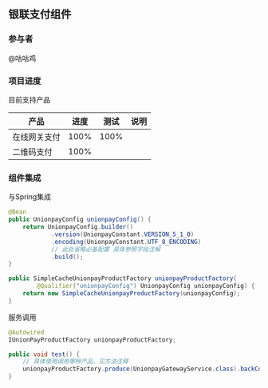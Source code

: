 ## 银联支付组件

### 参与者
@咕咕鸡

### 项目进度

目前支持产品

|产品|进度|测试|说明|
|----|----|----|----|
|在线网关支付|100%|100%||
|二维码支付|100%|||

### 组件集成

与Spring集成
```java
@Bean
public UnionpayConfig unionpayConfig() {
    return UnionpayConfig.builder()
            .version(UnionpayConstant.VERSION_5_1_0)
            .encoding(UnionpayConstant.UTF_8_ENCODING)
            // 此处省略必备配置 具体参照字段注解
            .build();
}

public SimpleCacheUnionpayProductFactory unionpayProductFactory(
        @Qualifier("unionpayConfig") UnionpayConfig unionpayConfig) {
    return new SimpleCacheUnionpayProductFactory(unionpayConfig);
}
```

服务调用
```java
@Autowired
IUnionPayProductFactory unionpayProductFactory;

public void test() {
    // 具体使用调用哪种产品，见方法注释
    unionpayProductFactory.produce(UnionpayGatewayService.class).backConsume(...)
}
```